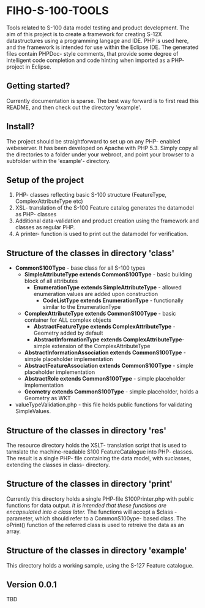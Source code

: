 # FIHO-S-100-TOOLS

Tools related to S-100 data model testing and product development. The aim of this project is to create a framework for creating S-12X datastructures using a programming langage and IDE. PHP is used here, and the framework is intended for use within the Eclipse IDE. The generated files contain PHPDoc- style comments, that provide some degree of intelligent code completion and code hinting when imported as a PHP- project in Eclipse.

## Getting started?
Currently documentation is sparse. The best way forward is to first read this README, and then check out the directory 'example'.

## Install?
The project should be straightforward to set up on any PHP- enabled webeserver. It has been developed on Apache with PHP 5.3. Simply copy all the directories to a folder under your webroot, and point your browser to a subfolder within the 'example'- directory. 

## Setup of the project

1. PHP- classes reflecting basic S-100 structure (FeatureType, ComplexAttributeType etc)
2. XSL- translation of the S-100 Feature catalog generates the datamodel as PHP- classes
3. Additional data-validation and product creation using the framework and classes as regular PHP.
4. A printer- function is used to print out the datamodel for verification.

## Structure of the classes in directory 'class'

* **CommonS100Type** - base class for all S-100 types
  * **SimpleAttributeType extends CommonS100Type** - basic building block of all attributes
    * **EnumerationType extends SimpleAttributeType** - allowed enumeration values are added upon construction
      *  **CodeListType extends EnumerationType** - functionally similar to the EnumerationType
  * **ComplexAttributeType extends CommonS100Type** - basic container for ALL complex objects
    * **AbstractFeatureType extends ComplexAttributeType** - Geometry added by default
    * **AbstractInformationType extends ComplexAttributeType**- simple extension of the  ComplexAttributeType
  * **AbstractInformationAssociation extends CommonS100Type** - simple placeholder implementation
  * **AbstractFeatureAssociation extends CommonS100Type** - simple placeholder implementation
  * **AbstractRole extends CommonS100Type** - simple placeholder implementation
  * **Geometry extends CommonS100Type** - simple placeholder, holds a Geometry as WKT
 * valueTypeValidation.php - this file holds public functions for validating SimpleValues.  
  
## Structure of the classes in directory 'res'

The resource directory holds the XSLT- translation script that is used to tarnslate the machine-readable S100 FeatureCatalogue into PHP- classes. The result is a single PHP- file containing the data model, with suclasses, extending the classes in class- directory.

## Structure of the classes in directory 'print'

Currently this directory holds a single PHP-file S100Printer.php with public functions for data output.
_It is intended that these functions are encapsulated into a class later._
The functions will accept a $class - parameter, which should refer to a CommonS100ype- based class.
The oPrint() function of the referred class is used to retreive the data as an array.

## Structure of the classes in directory 'example'
This directory holds a working sample, using the S-127 Feature catalogue. 

## Version 0.0.1
TBD
